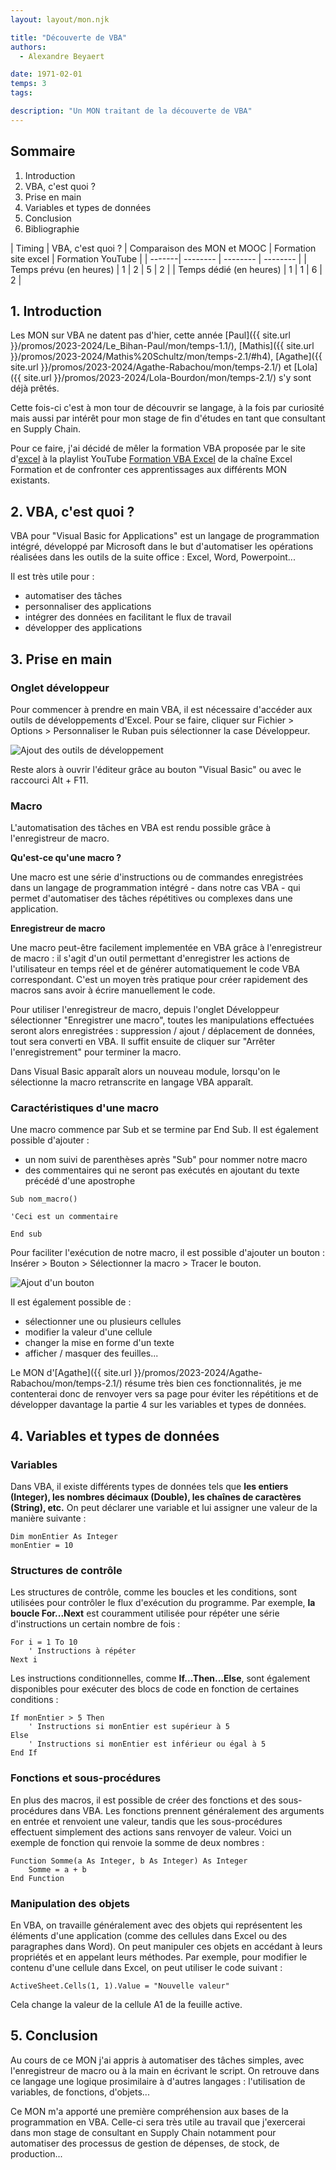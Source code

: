 ```yaml
---
layout: layout/mon.njk

title: "Découverte de VBA"
authors:
  - Alexandre Beyaert

date: 1971-02-01
temps: 3
tags:

description: "Un MON traitant de la découverte de VBA"
---
```


## Sommaire

1. Introduction
2. VBA, c'est quoi ?
3. Prise en main
4. Variables et types de données
5. Conclusion
6. Bibliographie

| Timing | VBA, c'est quoi ? | Comparaison des MON et MOOC | Formation site excel | Formation YouTube |
| -------| -------- | -------- | -------- |
| Temps prévu (en heures) | 1 | 2 | 5 | 2 |
| Temps dédié (en heures) | 1 | 1 | 6 | 2 |


## 1. Introduction

Les MON sur VBA ne datent pas d'hier, cette année [Paul]({{ site.url }}/promos/2023-2024/Le_Bihan-Paul/mon/temps-1.1/), [Mathis]({{ site.url }}/promos/2023-2024/Mathis%20Schultz/mon/temps-2.1/#h4), [Agathe]({{ site.url }}/promos/2023-2024/Agathe-Rabachou/mon/temps-2.1/) et [Lola]({{ site.url }}/promos/2023-2024/Lola-Bourdon/mon/temps-2.1/) s'y sont déjà prêtés.

Cette fois-ci c'est à mon tour de découvrir se langage, à la fois par curiosité mais aussi par intérêt pour mon stage de fin d'études en tant que consultant en Supply Chain.

Pour ce faire, j'ai décidé de mêler la formation VBA proposée par le site d'[excel](https://www.excel-pratique.com/fr/vba) à la playlist YouTube [Formation VBA Excel](https://www.youtube.com/watch?v=X9xR7LW6dPs&list=PL4moFYPB3KVsY_E5WAANYuZGeUQekvS3U) de la chaîne Excel Formation et de confronter ces apprentissages aux différents MON existants.

## 2. VBA, c'est quoi ?

VBA pour "Visual Basic for Applications" est un langage de programmation intégré, développé par Microsoft dans le but d'automatiser les opérations réalisées dans les outils de la suite office : Excel, Word, Powerpoint...

Il est très utile pour :
- automatiser des tâches
- personnaliser des applications
- intégrer des données en facilitant le flux de travail
- développer des applications

## 3. Prise en main

### Onglet développeur

Pour commencer à prendre en main VBA, il est nécessaire d'accéder aux outils de développements d'Excel. Pour se faire, cliquer sur Fichier > Options > Personnaliser le Ruban puis sélectionner la case Développeur.

![Ajout des outils de développement](Developpeur.png)

Reste alors à ouvrir l'éditeur grâce au bouton "Visual Basic" ou avec le raccourci Alt + F11.

### Macro

L'automatisation des tâches en VBA est rendu possible grâce à l'enregistreur de macro.

**Qu'est-ce qu'une macro ?**

Une macro est une série d'instructions ou de commandes enregistrées dans un langage de programmation intégré - dans notre cas VBA - qui permet d'automatiser des tâches répétitives ou complexes dans une application.

**Enregistreur de macro**

Une macro peut-être facilement implementée en VBA grâce à l'enregistreur de macro : il s'agit d'un outil permettant d'enregistrer les actions de l'utilisateur en temps réel et de générer automatiquement le code VBA correspondant. C'est un moyen très pratique pour créer rapidement des macros sans avoir à écrire manuellement le code.

Pour utiliser l'enregistreur de macro, depuis l'onglet Développeur sélectionner "Enregistrer une macro", toutes les manipulations effectuées seront alors enregistrées : suppression / ajout / déplacement de données, tout sera converti en VBA.
Il suffit ensuite de cliquer sur "Arrêter l'enregistrement" pour terminer la macro.

Dans Visual Basic apparaît alors un nouveau module, lorsqu'on le sélectionne la macro retranscrite en langage VBA apparaît.

### Caractéristiques d'une macro

Une macro commence par Sub et se termine par End Sub.
Il est également possible d'ajouter :
- un nom suivi de parenthèses après "Sub" pour nommer notre macro
- des commentaires qui ne seront pas exécutés en ajoutant du texte précédé d'une apostrophe

```
Sub nom_macro()

'Ceci est un commentaire

End sub
```

Pour faciliter l'exécution de notre macro, il est possible d'ajouter un bouton : Insérer > Bouton > Sélectionner la macro > Tracer le bouton.

![Ajout d'un bouton](Bouton.png)

Il est également possible de :
- sélectionner une ou plusieurs cellules
- modifier la valeur d'une cellule
- changer la mise en forme d'un texte
- afficher / masquer des feuilles...

Le MON d'[Agathe]({{ site.url }}/promos/2023-2024/Agathe-Rabachou/mon/temps-2.1/) résume très bien ces fonctionnalités, je me contenterai donc de renvoyer vers sa page pour éviter les répétitions et de développer davantage la partie 4 sur les variables et types de données.

## 4. Variables et types de données

### Variables
Dans VBA, il existe différents types de données tels que **les entiers (Integer), les nombres décimaux (Double), les chaînes de caractères (String), etc.** On peut déclarer une variable et lui assigner une valeur de la manière suivante :

```
Dim monEntier As Integer
monEntier = 10
```
### Structures de contrôle

Les structures de contrôle, comme les boucles et les conditions, sont utilisées pour contrôler le flux d'exécution du programme. Par exemple, **la boucle For...Next** est couramment utilisée pour répéter une série d'instructions un certain nombre de fois :

```
For i = 1 To 10
    ' Instructions à répéter
Next i
```
Les instructions conditionnelles, comme **If...Then...Else**, sont également disponibles pour exécuter des blocs de code en fonction de certaines conditions :

```
If monEntier > 5 Then
    ' Instructions si monEntier est supérieur à 5
Else
    ' Instructions si monEntier est inférieur ou égal à 5
End If
```

### Fonctions et sous-procédures

En plus des macros, il est possible de créer des fonctions et des sous-procédures dans VBA. Les fonctions prennent généralement des arguments en entrée et renvoient une valeur, tandis que les sous-procédures effectuent simplement des actions sans renvoyer de valeur. Voici un exemple de fonction qui renvoie la somme de deux nombres :

```
Function Somme(a As Integer, b As Integer) As Integer
    Somme = a + b
End Function
```

### Manipulation des objets

En VBA, on travaille généralement avec des objets qui représentent les éléments d'une application (comme des cellules dans Excel ou des paragraphes dans Word).
On peut manipuler ces objets en accédant à leurs propriétés et en appelant leurs méthodes. Par exemple, pour modifier le contenu d'une cellule dans Excel, on peut utiliser le code suivant :

```
ActiveSheet.Cells(1, 1).Value = "Nouvelle valeur"
```
Cela change la valeur de la cellule A1 de la feuille active.

## 5. Conclusion

Au cours de ce MON j'ai appris à automatiser des tâches simples, avec l'enregistreur de macro ou à la main en écrivant le script.
On retrouve dans ce langage une logique prosimilaire à d'autres langages : l'utilisation de variables, de fonctions, d'objets...

Ce MON m'a apporté une première compréhension aux bases de la programmation en VBA. Celle-ci sera très utile au travail que j'exercerai dans mon stage de consultant en Supply Chain notamment pour automatiser des processus de gestion de dépenses, de stock, de production...
